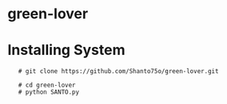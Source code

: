 # green-lover

# Installing System

       # git clone https://github.com/Shanto75o/green-lover.git

       # cd green-lover
       # python SANTO.py
